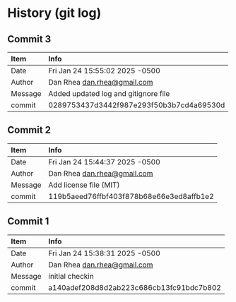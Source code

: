 # History (git log)


## Commit 3 
| Item | Info | 
| :--- | :--- |
| Date | Fri Jan 24 15:55:02 2025 -0500 |
| Author | Dan Rhea <dan.rhea@gmail.com> |
| Message | Added updated log and gitignore file |
| commit | 0289753437d3442f987e293f50b3b7cd4a69530d |


## Commit 2 
| Item | Info | 
| :--- | :--- |
| Date | Fri Jan 24 15:44:37 2025 -0500 |
| Author | Dan Rhea <dan.rhea@gmail.com> |
| Message | Add license file (MIT) |
| commit | 119b5aeed76ffbf403f878b68e66e3ed8affb1e2 |


## Commit 1 
| Item | Info | 
| :--- | :--- |
| Date | Fri Jan 24 15:38:31 2025 -0500 |
| Author | Dan Rhea <dan.rhea@gmail.com> |
| Message | initial checkin |
| commit | a140adef208d8d2ab223c686cb13fc91bdc7b802 |
